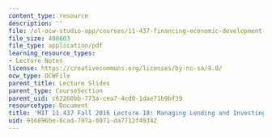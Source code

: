 ```yaml
---
content_type: resource
description: ''
file: /ol-ocw-studio-app/courses/11-437-financing-economic-development-fall-2016/916896be6cad797a8071da7712f49342_MIT11_437F16_Lec18.pdf
file_size: 400603
file_type: application/pdf
learning_resource_types:
- Lecture Notes
license: https://creativecommons.org/licenses/by-nc-sa/4.0/
ocw_type: OCWFile
parent_title: Lecture Slides
parent_type: CourseSection
parent_uid: c62260bb-773a-cea7-4cd0-1dae71b9bf39
resourcetype: Document
title: 'MIT 11.437 Fall 2016 Lecture 18: Managing Lending and Investing Operations'
uid: 916896be-6cad-797a-8071-da7712f49342
---
```

